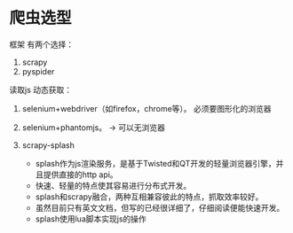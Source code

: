 # 爬虫选型


框架 有两个选择：
1. scrapy 
2. pyspider


读取js 动态获取：

1. selenium+webdriver（如firefox，chrome等）。  必须要图形化的浏览器
2. selenium+phantomjs。 ->  可以无浏览器
3. scrapy-splash 

    + splash作为js渲染服务，是基于Twisted和QT开发的轻量浏览器引擎，并且提供直接的http api。
    + 快速、轻量的特点使其容易进行分布式开发。
    + splash和scrapy融合，两种互相兼容彼此的特点，抓取效率较好。
    + 虽然目前只有英文文档，但写的已经很详细了，仔细阅读便能快速开发。
    + splash使用lua脚本实现js的操作
